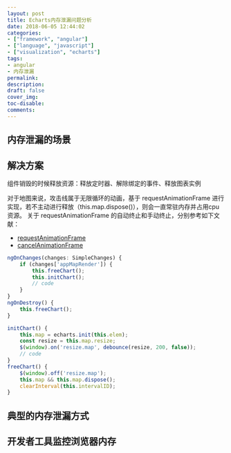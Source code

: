 ```yaml
---
layout: post
title: Echarts内存泄漏问题分析
date: 2018-06-05 12:44:02
categories: 
- ["framework", "angular"]
- ["language", "javascript"]
- ["visualization", "echarts"]
tags: 
- angular
- 内存泄漏
permalink: 
description: 
draft: false
cover_img: 
toc-disable:
comments:
---
```


## 内存泄漏的场景

## 解决方案

组件销毁的时候释放资源：释放定时器、解除绑定的事件、释放图表实例

对于地图来说，攻击线属于无限循环的动画，基于 requestAnimationFrame 进行实现，若不主动进行释放（this.map.dispose()），则会一直常驻内存并占用cpu资源。
关于 requestAnimationFrame 的自动终止和手动终止，分别参考如下文献：

- [requestAnimationFrame](https://developer.mozilla.org/zh-CN/docs/Web/API/Window/requestAnimationFrame)
- [cancelAnimationFrame](https://developer.mozilla.org/zh-CN/docs/Web/API/Window/cancelAnimationFrame)

```javascript
ngOnChanges(changes: SimpleChanges) {
    if (changes['appMapRender']) {
        this.freeChart();
        this.initChart();
        // code
    }
}
ngOnDestroy() {
    this.freeChart();
}
```

```javascript
initChart() {
    this.map = echarts.init(this.elem);
    const resize = this.map.resize;
    $(window).on('resize.map', debounce(resize, 200, false));
    // code
}
freeChart() {
    $(window).off('resize.map');
    this.map && this.map.dispose();
    clearInterval(this.intervalID);
}
```

## 典型的内存泄漏方式

## 开发者工具监控浏览器内存
